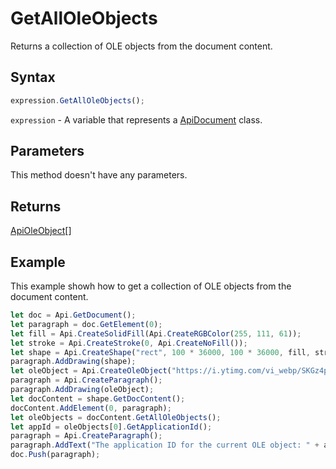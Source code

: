 # GetAllOleObjects

Returns a collection of OLE objects from the document content.

## Syntax

```javascript
expression.GetAllOleObjects();
```

`expression` - A variable that represents a [ApiDocument](../ApiDocument.md) class.

## Parameters

This method doesn't have any parameters.

## Returns

[ApiOleObject](../../ApiOleObject/ApiOleObject.md)[]

## Example

This example showh how to get a collection of OLE objects from the document content.

```javascript editor-docx
let doc = Api.GetDocument();
let paragraph = doc.GetElement(0);
let fill = Api.CreateSolidFill(Api.CreateRGBColor(255, 111, 61));
let stroke = Api.CreateStroke(0, Api.CreateNoFill());
let shape = Api.CreateShape("rect", 100 * 36000, 100 * 36000, fill, stroke);
paragraph.AddDrawing(shape);
let oleObject = Api.CreateOleObject("https://i.ytimg.com/vi_webp/SKGz4pmnpgY/sddefault.webp", 95 * 36000, 70 * 36000, "https://youtu.be/SKGz4pmnpgY", "asc.{38E022EA-AD92-45FC-B22B-49DF39746DB4}");
paragraph = Api.CreateParagraph();
paragraph.AddDrawing(oleObject);
let docContent = shape.GetDocContent();
docContent.AddElement(0, paragraph);
let oleObjects = docContent.GetAllOleObjects();
let appId = oleObjects[0].GetApplicationId();
paragraph = Api.CreateParagraph();
paragraph.AddText("The application ID for the current OLE object: " + appId);
doc.Push(paragraph);
```
